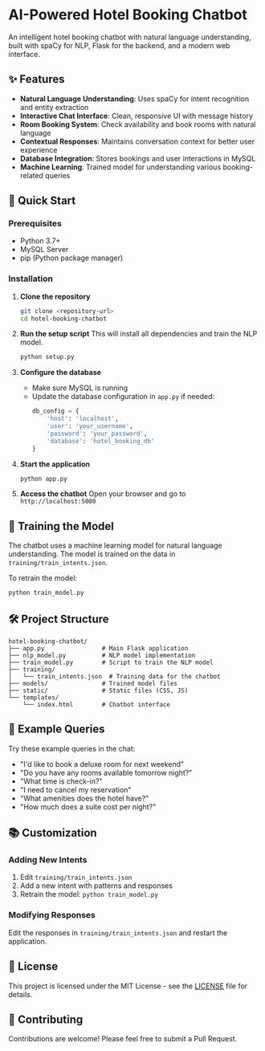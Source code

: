 # AI-Powered Hotel Booking Chatbot

An intelligent hotel booking chatbot with natural language understanding, built with spaCy for NLP, Flask for the backend, and a modern web interface.

## ✨ Features

- **Natural Language Understanding**: Uses spaCy for intent recognition and entity extraction
- **Interactive Chat Interface**: Clean, responsive UI with message history
- **Room Booking System**: Check availability and book rooms with natural language
- **Contextual Responses**: Maintains conversation context for better user experience
- **Database Integration**: Stores bookings and user interactions in MySQL
- **Machine Learning**: Trained model for understanding various booking-related queries

## 🚀 Quick Start

### Prerequisites

- Python 3.7+
- MySQL Server
- pip (Python package manager)

### Installation

1. **Clone the repository**
   ```bash
   git clone <repository-url>
   cd hotel-booking-chatbot
   ```

2. **Run the setup script**
   This will install all dependencies and train the NLP model.
   ```bash
   python setup.py
   ```

3. **Configure the database**
   - Make sure MySQL is running
   - Update the database configuration in `app.py` if needed:
     ```python
     db_config = {
         'host': 'localhost',
         'user': 'your_username',
         'password': 'your_password',
         'database': 'hotel_booking_db'
     }
     ```

4. **Start the application**
   ```bash
   python app.py
   ```

5. **Access the chatbot**
   Open your browser and go to `http://localhost:5000`

## 🤖 Training the Model

The chatbot uses a machine learning model for natural language understanding. The model is trained on the data in `training/train_intents.json`.

To retrain the model:
```bash
python train_model.py
```

## 🛠 Project Structure

```
hotel-booking-chatbot/
├── app.py                # Main Flask application
├── nlp_model.py          # NLP model implementation
├── train_model.py        # Script to train the NLP model
├── training/
│   └── train_intents.json  # Training data for the chatbot
├── models/               # Trained model files
├── static/               # Static files (CSS, JS)
└── templates/           
    └── index.html        # Chatbot interface
```

## 💬 Example Queries

Try these example queries in the chat:

- "I'd like to book a deluxe room for next weekend"
- "Do you have any rooms available tomorrow night?"
- "What time is check-in?"
- "I need to cancel my reservation"
- "What amenities does the hotel have?"
- "How much does a suite cost per night?"

## 📚 Customization

### Adding New Intents

1. Edit `training/train_intents.json`
2. Add a new intent with patterns and responses
3. Retrain the model: `python train_model.py`

### Modifying Responses

Edit the responses in `training/train_intents.json` and restart the application.

## 📝 License

This project is licensed under the MIT License - see the [LICENSE](LICENSE) file for details.

## 🤝 Contributing

Contributions are welcome! Please feel free to submit a Pull Request.
